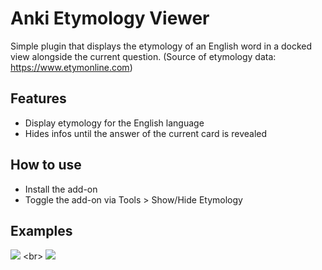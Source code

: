 # Anki Etymology Viewer
Simple plugin that displays the etymology of an English word in a docked view alongside the current question.
(Source of etymology data: <a href="https://www.etymonline.com" rel="nofollow">https://www.etymonline.com</a>)

## Features
- Display etymology for the English language
- Hides infos until the answer of the current card is revealed

## How to use
- Install the add-on
- Toggle the add-on via Tools &gt; Show/Hide Etymology

## Examples
<img src="https://preview.ibb.co/cLzChq/Screen-Shot-2018-11-10-at-21-59-09.png">
&lt;br&gt;
<img src="https://preview.ibb.co/nOOuvA/Screen-Shot-2018-11-10-at-21-59-18.png">
